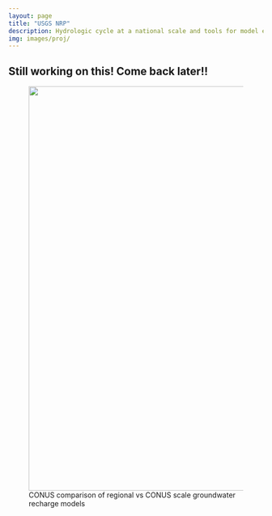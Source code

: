 ```yaml
---
layout: page
title: "USGS NRP"
description: Hydrologic cycle at a national scale and tools for model evaluation and improvement.
img: images/proj/
---
```

<h2> Still working on this! Come back later!! </h2>

<!---
<h3> USGS National Research Program: Modeling of Watershed Systems Group</h3>
During the summer of 2017, I was nominated and received the [NAGT/USGS summer internship](https://nagt.org/nagt/students/usgs_field.html) which took place at the Denver Federal Center in Lakewood, Colorado. I completed investigations of representing the hydrologic cycle at a national scale as well as tools for model evaluation and improvement. I collected, processed, and identified CONUS scale recharge datasets that would better inform the National Hydrologic Model, specifically [Precipitation-Runoff Modeling System](https://wwwbrr.cr.usgs.gov/projects/SW_MoWS/PRMS.html)
--->

<figure>
  <img align="middle" width="800" src="proj/usgsconus.tiff">
  <figcaption>CONUS comparison of regional vs CONUS scale groundwater recharge models</figcaption>
</figure>
